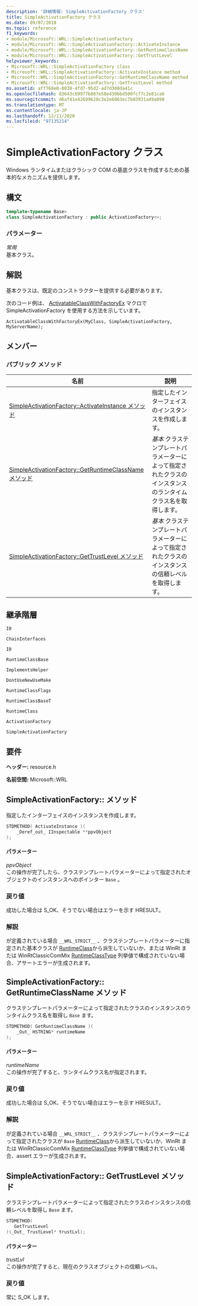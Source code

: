 ```yaml
---
description: '詳細情報: SimpleActivationFactory クラス'
title: SimpleActivationFactory クラス
ms.date: 09/07/2018
ms.topic: reference
f1_keywords:
- module/Microsoft::WRL::SimpleActivationFactory
- module/Microsoft::WRL::SimpleActivationFactory::ActivateInstance
- module/Microsoft::WRL::SimpleActivationFactory::GetRuntimeClassName
- module/Microsoft::WRL::SimpleActivationFactory::GetTrustLevel
helpviewer_keywords:
- Microsoft::WRL::SimpleActivationFactory class
- Microsoft::WRL::SimpleActivationFactory::ActivateInstance method
- Microsoft::WRL::SimpleActivationFactory::GetRuntimeClassName method
- Microsoft::WRL::SimpleActivationFactory::GetTrustLevel method
ms.assetid: aff768e0-0038-4fd7-95d2-ad7d308da41c
ms.openlocfilehash: 83643c69977b887e58e430bbd500fcf7c2e81ca6
ms.sourcegitcommit: d6af41e42699628c3e2e6063ec7b03931a49a098
ms.translationtype: MT
ms.contentlocale: ja-JP
ms.lasthandoff: 12/11/2020
ms.locfileid: "97135214"
---
```

# <a name="simpleactivationfactory-class"></a>SimpleActivationFactory クラス

Windows ランタイムまたはクラシック COM の基底クラスを作成するための基本的なメカニズムを提供します。

## <a name="syntax"></a>構文

```cpp
template<typename Base>
class SimpleActivationFactory : public ActivationFactory<>;
```

### <a name="parameters"></a>パラメーター

*常用*<br/>
基本クラス。

## <a name="remarks"></a>解説

基本クラスは、既定のコンストラクターを提供する必要があります。

次のコード例は、 [ActivatableClassWithFactoryEx](activatableclass-macros.md) マクロで SimpleActivationFactory を使用する方法を示しています。

`ActivatableClassWithFactoryEx(MyClass, SimpleActivationFactory, MyServerName);`

## <a name="members"></a>メンバー

### <a name="public-methods"></a>パブリック メソッド

|名前|説明|
|----------|-----------------|
|[SimpleActivationFactory::ActivateInstance メソッド](#activateinstance)|指定したインターフェイスのインスタンスを作成します。|
|[SimpleActivationFactory::GetRuntimeClassName メソッド](#getruntimeclassname)|*基本* クラステンプレートパラメーターによって指定されたクラスのインスタンスのランタイムクラス名を取得します。|
|[SimpleActivationFactory::GetTrustLevel メソッド](#gettrustlevel)|*基本* クラステンプレートパラメーターによって指定されたクラスのインスタンスの信頼レベルを取得します。|

## <a name="inheritance-hierarchy"></a>継承階層

`I0`

`ChainInterfaces`

`I0`

`RuntimeClassBase`

`ImplementsHelper`

`DontUseNewUseMake`

`RuntimeClassFlags`

`RuntimeClassBaseT`

`RuntimeClass`

`ActivationFactory`

`SimpleActivationFactory`

## <a name="requirements"></a>要件

**ヘッダー:** resource.h

**名前空間:** Microsoft::WRL

## <a name="simpleactivationfactoryactivateinstance-method"></a><a name="activateinstance"></a> SimpleActivationFactory:: メソッド

指定したインターフェイスのインスタンスを作成します。

```cpp
STDMETHOD( ActivateInstance )(
    _Deref_out_ IInspectable **ppvObject
);
```

#### <a name="parameters"></a>パラメーター

*ppvObject*<br/>
この操作が完了したら、クラステンプレートパラメーターによって指定されたオブジェクトのインスタンスへのポインター `Base` 。

### <a name="return-value"></a>戻り値

成功した場合は S_OK、そうでない場合はエラーを示す HRESULT。

### <a name="remarks"></a>解説

が定義されている場合 `__WRL_STRICT__` 、クラステンプレートパラメーターに指定された基本クラスが [RuntimeClass](runtimeclass-class.md)から派生していないか、または WinRt または WinRtClassicComMix [RuntimeClassType](runtimeclasstype-enumeration.md) 列挙値で構成されていない場合、アサートエラーが生成されます。

## <a name="simpleactivationfactorygetruntimeclassname-method"></a><a name="getruntimeclassname"></a> SimpleActivationFactory:: GetRuntimeClassName メソッド

クラステンプレートパラメーターによって指定されたクラスのインスタンスのランタイムクラス名を取得し `Base` ます。

```cpp
STDMETHOD( GetRuntimeClassName )(
    _Out_ HSTRING* runtimeName
);
```

#### <a name="parameters"></a>パラメーター

*runtimeName*<br/>
この操作が完了すると、ランタイムクラス名が指定されます。

### <a name="return-value"></a>戻り値

成功した場合は S_OK、そうでない場合はエラーを示す HRESULT。

### <a name="remarks"></a>解説

が定義されている場合 `__WRL_STRICT__` 、クラステンプレートパラメーターによって指定されたクラスが `Base` [RuntimeClass](runtimeclass-class.md)から派生していないか、WinRt または WinRtClassicComMix [RuntimeClassType](runtimeclasstype-enumeration.md) 列挙値で構成されていない場合、assert エラーが生成されます。

## <a name="simpleactivationfactorygettrustlevel-method"></a><a name="gettrustlevel"></a> SimpleActivationFactory:: GetTrustLevel メソッド

クラステンプレートパラメーターによって指定されたクラスのインスタンスの信頼レベルを取得し `Base` ます。

```cpp
STDMETHOD(
   GetTrustLevel
)(_Out_ TrustLevel* trustLvl);
```

#### <a name="parameters"></a>パラメーター

*trustLvl*<br/>
この操作が完了すると、現在のクラスオブジェクトの信頼レベル。

### <a name="return-value"></a>戻り値

常に S_OK します。
